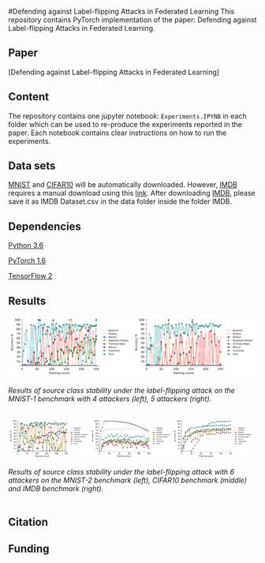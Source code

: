 #Defending against Label-flipping Attacks in Federated Learning
This repository contains PyTorch implementation of the paper: Defending against Label-flipping Attacks in Federated Learning.

## Paper 

[Defending against Label-flipping Attacks in Federated Learning]

## Content
The repository contains one jupyter notebook: `Experiments.IPYNB` in each folder which can be used to re-produce the experiments reported in the paper. Each notebook contains clear instructions on how to run the experiments. 

## Data sets
[MNIST](http://yann.lecun.com/exdb/mnist/) and [CIFAR10](https://www.cs.toronto.edu/~kriz/cifar.html) will be automatically downloaded.
However, [IMDB](https://ai.stanford.edu/~amaas/data/sentiment/) requires a manual download using this [link](https://drive.google.com/file/d/1X86CyTJW77a1CCkAFPvN6pqceN63q2Tx/view?usp=sharing). 
After downloading [IMDB](https://ai.stanford.edu/~amaas/data/sentiment/), please save it as IMDB Dataset.csv in the data folder inside the folder IMDB.


## Dependencies

[Python 3.6](https://www.anaconda.com/download)

[PyTorch 1.6](https://pytorch.org/)

[TensorFlow 2](https://www.tensorflow.org/)


## Results

<img src="results/mnist_extreme410_stability.png" width="50%"><img src="results/mnist_extreme510_stability.png" width="50%">

*Results of source class stability under the label-flipping attack on the MNIST-1 benchmark with 4 attackers (left), 5 attackers (right).* </br></br>


<img src="results/mnist_stability.png" width="33%"><img src="results/cifar10_stability.png" width="33%"><img src="results/imdb_stability.png" width="33%">

*Results of source class stability under the label-flipping attack with 6 attackers on the MNIST-2 benchmark (left), CIFAR10 benchmark (middle) and IMDB benchmark (right).*
</br></br>



## Citation 



## Funding
